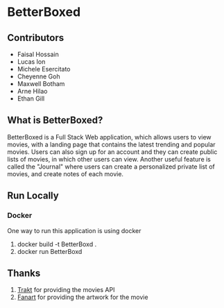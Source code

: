 # BetterBoxed

## Contributors
- Faisal Hossain
- Lucas Ion
- Michele Esercitato
- Cheyenne Goh
- Maxwell Botham
- Arne Hilao
- Ethan Gill

## What is BetterBoxed?
BetterBoxed is a Full Stack Web application, which allows users to view movies, with a landing page that contains the latest trending and popular movies. Users can also sign up for an account and 
they can create public lists of movies, in which other users can view. Another useful feature is called the "Journal" where users can create a personalized private list of movies, and 
create notes of each movie.

## Run Locally

### Docker
One way to run this application is using docker
1. docker build -t BetterBoxd .
2. docker run BetterBoxd

## Thanks
1. [Trakt](https://trakt.tv) for providing the movies API
2. [Fanart](https://fanart.tv) for providing the artwork for the movie
